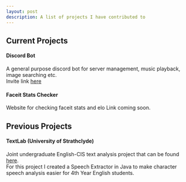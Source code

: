 ```yaml
---
layout: post
description: A list of projects I have contributed to
---
```


## Current Projects

#### Discord Bot

A general purpose discord bot for server management, music playback, image searching etc.     
Invite link [here](https://discordapp.com/api/oauth2/authorize?client_id=539563529221701652&permissions=8&scope=bot)

#### Faceit Stats Checker

Website for checking faceit stats and elo
Link coming soon.

## Previous Projects

#### TextLab (University of Strathclyde)

Joint undergraduate English-CIS text analysis project that can be found [here](http://www.losp.us).  
For this project I created a Speech Extractor in Java to make character speech
analysis easier for 4th Year English students.

